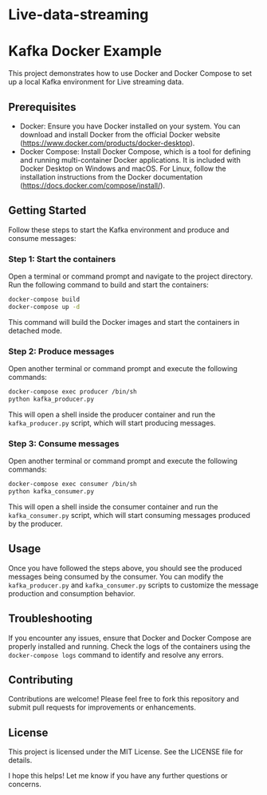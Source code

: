 # Live-data-streaming


# Kafka Docker Example

This project demonstrates how to use Docker and Docker Compose to set up a local Kafka environment for Live streaming data.

## Prerequisites

- Docker: Ensure you have Docker installed on your system. You can download and install Docker from the official Docker website (https://www.docker.com/products/docker-desktop).
- Docker Compose: Install Docker Compose, which is a tool for defining and running multi-container Docker applications. It is included with Docker Desktop on Windows and macOS. For Linux, follow the installation instructions from the Docker documentation (https://docs.docker.com/compose/install/).

## Getting Started

Follow these steps to start the Kafka environment and produce and consume messages:

### Step 1: Start the containers

Open a terminal or command prompt and navigate to the project directory. Run the following command to build and start the containers:

```bash
docker-compose build
docker-compose up -d
```

This command will build the Docker images and start the containers in detached mode.

### Step 2: Produce messages

Open another terminal or command prompt and execute the following commands:

```bash
docker-compose exec producer /bin/sh
python kafka_producer.py
```

This will open a shell inside the producer container and run the `kafka_producer.py` script, which will start producing messages.

### Step 3: Consume messages

Open another terminal or command prompt and execute the following commands:

```bash
docker-compose exec consumer /bin/sh
python kafka_consumer.py
```

This will open a shell inside the consumer container and run the `kafka_consumer.py` script, which will start consuming messages produced by the producer.

## Usage

Once you have followed the steps above, you should see the produced messages being consumed by the consumer. You can modify the `kafka_producer.py` and `kafka_consumer.py` scripts to customize the message production and consumption behavior.

## Troubleshooting

If you encounter any issues, ensure that Docker and Docker Compose are properly installed and running. Check the logs of the containers using the `docker-compose logs` command to identify and resolve any errors.

## Contributing

Contributions are welcome! Please feel free to fork this repository and submit pull requests for improvements or enhancements.

## License

This project is licensed under the MIT License. See the LICENSE file for details.

I hope this helps! Let me know if you have any further questions or concerns.
